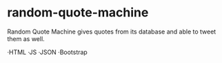 # random-quote-machine
Random Quote Machine gives quotes from its database and able to tweet them as well.

·HTML   ·JS   ·JSON   ·Bootstrap
